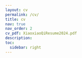 ```yaml
---
layout: cv
permalink: /cv/
title: cv
nav: true
nav_order: 2
cv_pdf: XiaoxiaoQiResume2024.pdf
description: 
toc:
  sidebar: right
---
```

